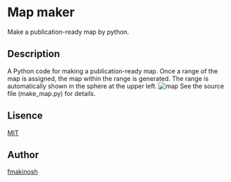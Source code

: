 # Map maker
Make a publication-ready map by python.

## Description
A Python code for making a publication-ready map.
Once a range of the map is assigned, the map within the range is generated.
The range is automatically shown in the sphere at the upper left.
![map](https://user-images.githubusercontent.com/34992901/52837746-56bf9500-3133-11e9-8d71-fc75c07ab322.png)
See the source file (make_map.py) for details.

## Lisence
[MIT](https://github.com/fmakinosh/map_maker/master/LICENCE)

## Author
[fmakinosh](https://github.com/fmakinosh)
